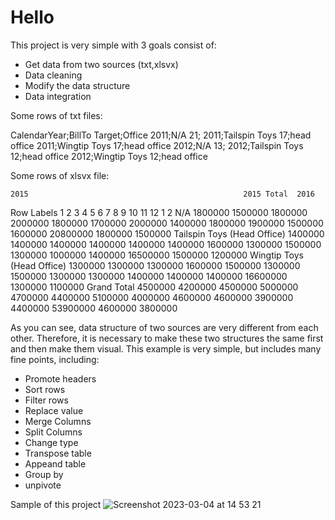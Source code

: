 # **Hello**

This project is very simple with 3 goals consist of:
- Get data from two sources (txt,xlsvx)
- Data cleaning
- Modify the data structure
- Data integration

Some rows of txt files:

CalendarYear;BillTo Target;Office
2011;N/A 21;
2011;Tailspin Toys 17;head office
2011;Wingtip Toys 17;head office
2012;N/A 13;
2012;Tailspin Toys 12;head office
2012;Wingtip Toys 12;head office

Some rows of xlsvx file:

	2015												2015 Total	2016	
Row Labels	1	2	3	4	5	6	7	8	9	10	11	12		1	2
N/A	1800000	1500000	1800000	2000000	1800000	1700000	2000000	1400000	1800000	1900000	1500000	1600000	20800000	1800000	1500000
Tailspin Toys (Head Office)	1400000	1400000	1400000	1400000	1400000	1400000	1600000	1300000	1500000	1300000	1000000	1400000	16500000	1500000	1200000
Wingtip Toys (Head Office)	1300000	1300000	1300000	1600000	1500000	1300000	1500000	1300000	1300000	1400000	1400000	1400000	16600000	1300000	1100000
Grand Total	4500000	4200000	4500000	5000000	4700000	4400000	5100000	4000000	4600000	4600000	3900000	4400000	53900000	4600000	3800000

As you can see, data structure of two sources are very different from each other. Therefore, it is necessary to make these two structures the same first and then make them visual. This example is very simple, but includes many fine points, including:
- Promote headers
- Sort rows
- Filter rows
- Replace value
- Merge Columns
- Split Columns
- Change type
- Transpose table
- Appeand table
- Group by
- unpivote


Sample of this project
![Screenshot 2023-03-04 at 14 53 21](https://user-images.githubusercontent.com/65550422/222906325-c0f7f91d-0d39-40d1-8606-6e1bbb83ef1a.png)
